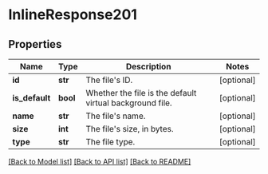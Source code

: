 # InlineResponse201

## Properties
Name | Type | Description | Notes
------------ | ------------- | ------------- | -------------
**id** | **str** | The file&#x27;s ID. | [optional] 
**is_default** | **bool** | Whether the file is the default virtual background file. | [optional] 
**name** | **str** | The file&#x27;s name. | [optional] 
**size** | **int** | The file&#x27;s size, in bytes. | [optional] 
**type** | **str** | The file type. | [optional] 

[[Back to Model list]](../README.md#documentation-for-models) [[Back to API list]](../README.md#documentation-for-api-endpoints) [[Back to README]](../README.md)

